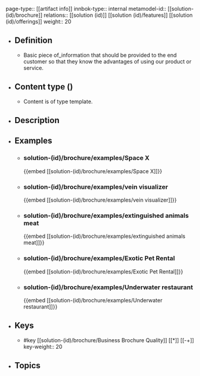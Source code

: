 page-type:: [[artifact info]]
innbok-type:: internal
metamodel-id:: [[solution-(id)/brochure]]
relations:: [[solution (id)]] [[solution (id)/features]] [[solution (id)/offerings]]
weight:: 20

- ## Definition
  - Basic piece of_information that should be provided to the end customer so that they know the advantages of using our product or service.
- ## Content type ()
  - Content is of type template.
  
- ## Description
- ## Examples
  - ### solution-(id)/brochure/examples/Space X
    {{embed [[solution-(id)/brochure/examples/Space X]]}}
  - ### solution-(id)/brochure/examples/vein visualizer
    {{embed [[solution-(id)/brochure/examples/vein visualizer]]}}
  - ### solution-(id)/brochure/examples/extinguished animals meat
    {{embed [[solution-(id)/brochure/examples/extinguished animals meat]]}}
  - ### solution-(id)/brochure/examples/Exotic Pet Rental
    {{embed [[solution-(id)/brochure/examples/Exotic Pet Rental]]}}
  - ### solution-(id)/brochure/examples/Underwater restaurant
    {{embed [[solution-(id)/brochure/examples/Underwater restaurant]]}}
  
- ## Keys
  - #key [[solution-(id)/brochure/Business Brochure Quality]] [[*]] [[-+]]
    key-weight:: 20
- ## Topics
  

